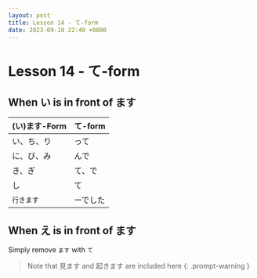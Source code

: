 ```yaml
---
layout: post
title: Lesson 14 - て-form
date: 2023-09-10 22:40 +0800
---
```


# Lesson 14 - て-form

## When い is in front of ます

| (い)ます-Form | て-form |
|---|---|
| い、ち、り | って | 
| に、び、み | んで |
| き、ぎ | て、で |
| し | て | 
| `行きます` | ーでした |

## When え is in front of ます
Simply remove `ます` with `て`

> Note that 見ます and 起きます are included here
{: .prompt-warning }
